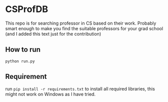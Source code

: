 # CSProfDB
This repo is for searching professor in CS based on their work. Probably smart enough to make you find the suitable professors for your grad school
(and I added this text just for the contribution)

## How to run

```
python run.py
```

## Requirement

run `pip install -r requirements.txt` to install all required libraries, this might not work on Windows as I have tried.
